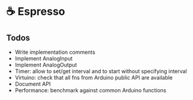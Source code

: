 # ☕️ Espresso

## Todos

- Write implementation comments
- Implement AnalogInput
- Implement AnalogOutput
- Timer: allow to set/get interval and to start without specifying interval
- Virtuino: check that all fns from Arduino public API are available
- Document API
- Performance: benchmark against common Arduino functions
